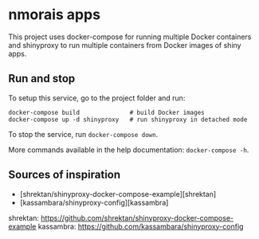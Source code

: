 # nmorais apps

This project uses docker-compose for running multiple Docker containers and
shinyproxy to run multiple containers from Docker images of shiny apps.

## Run and stop

To setup this service, go to the project folder and run:

```
docker-compose build              # build Docker images
docker-compose up -d shinyproxy   # run shinyproxy in detached mode
```

To stop the service, run `docker-compose down`.

More commands available in the help documentation: `docker-compose -h`.

## Sources of inspiration

- [shrektan/shinyproxy-docker-compose-example][shrektan]
- [kassambara/shinyproxy-config][kassambra]

shrektan: https://github.com/shrektan/shinyproxy-docker-compose-example
kassambra: https://github.com/kassambara/shinyproxy-config
